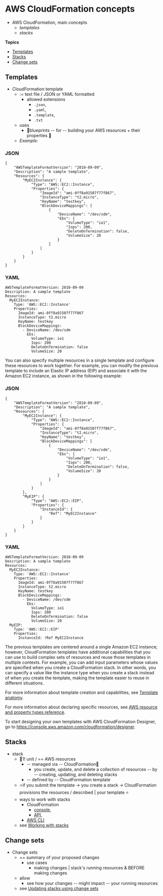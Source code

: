 # AWS CloudFormation concepts<a name="cfn-whatis-concepts"></a>

* AWS CloudFormation, main concepts
  * *templates*
  * *stacks*

**Topics**
+ [Templates](#cfn-concepts-templates)
+ [Stacks](#cfn-concepts-stacks)
+ [Change sets](#cfn-concepts-change-sets)

## Templates<a name="cfn-concepts-templates"></a>

* CloudFormation template
  * := text file / JSON or YAML formatted
    * allowed extensions
      * `.json`,
      * `.yaml`,
      * `.template`,
      * `.txt`
  * uses
    * 👀blueprints -- for -- building your AWS resources + their properties 👀
  * _Example:_ 

### JSON<a name="t2-micro-example.json"></a>

```
{
    "AWSTemplateFormatVersion": "2010-09-09",
    "Description": "A sample template",
    "Resources": {
        "MyEC2Instance": {
            "Type": "AWS::EC2::Instance",
            "Properties": {
                "ImageId": "ami-0ff8a91507f77f867",
                "InstanceType": "t2.micro",
                "KeyName": "testkey",
                "BlockDeviceMappings": [
                    {
                        "DeviceName": "/dev/sdm",
                        "Ebs": {
                            "VolumeType": "io1",
                            "Iops": 200,
                            "DeleteOnTermination": false,
                            "VolumeSize": 20
                        }
                    }
                ]
            }
        }
    }
}
```

### YAML<a name="t2-micro-example.yaml"></a>

```
AWSTemplateFormatVersion: 2010-09-09
Description: A sample template
Resources:
  MyEC2Instance:
    Type: 'AWS::EC2::Instance'
    Properties:
      ImageId: ami-0ff8a91507f77f867
      InstanceType: t2.micro
      KeyName: testkey
      BlockDeviceMappings:
        - DeviceName: /dev/sdm
          Ebs:
            VolumeType: io1
            Iops: 200
            DeleteOnTermination: false
            VolumeSize: 20
```

You can also specify multiple resources in a single template and configure these resources to work together\. For example, you can modify the previous template to include an Elastic IP address \(EIP\) and associate it with the Amazon EC2 instance, as shown in the following example:

### JSON<a name="multiple-resources-single-template.json"></a>

```
{
    "AWSTemplateFormatVersion": "2010-09-09",
    "Description": "A sample template",
    "Resources": {
        "MyEC2Instance": {
            "Type": "AWS::EC2::Instance",
            "Properties": {
                "ImageId": "ami-0ff8a91507f77f867",
                "InstanceType": "t2.micro",
                "KeyName": "testkey",
                "BlockDeviceMappings": [
                    {
                        "DeviceName": "/dev/sdm",
                        "Ebs": {
                            "VolumeType": "io1",
                            "Iops": 200,
                            "DeleteOnTermination": false,
                            "VolumeSize": 20
                        }
                    }
                ]
            }
        },
        "MyEIP": {
            "Type": "AWS::EC2::EIP",
            "Properties": {
                "InstanceId": {
                    "Ref": "MyEC2Instance"
                }
            }
        }
    }
}
```

### YAML<a name="multiple-resources-single-template.yaml"></a>

```
AWSTemplateFormatVersion: 2010-09-09
Description: A sample template
Resources:
  MyEC2Instance:
    Type: 'AWS::EC2::Instance'
    Properties:
      ImageId: ami-0ff8a91507f77f867
      InstanceType: t2.micro
      KeyName: testkey
      BlockDeviceMappings:
        - DeviceName: /dev/sdm
          Ebs:
            VolumeType: io1
            Iops: 200
            DeleteOnTermination: false
            VolumeSize: 20
  MyEIP:
    Type: 'AWS::EC2::EIP'
    Properties:
      InstanceId: !Ref MyEC2Instance
```

The previous templates are centered around a single Amazon EC2 instance; however, CloudFormation templates have additional capabilities that you can use to build complex sets of resources and reuse those templates in multiple contexts\. For example, you can add input parameters whose values are specified when you create a CloudFormation stack\. In other words, you can specify a value like the instance type when you create a stack instead of when you create the template, making the template easier to reuse in different situations\.

For more information about template creation and capabilities, see [Template anatomy](template-anatomy.md)\.

For more information about declaring specific resources, see [AWS resource and property types reference](aws-template-resource-type-ref.md)\.

To start designing your own templates with AWS CloudFormation Designer, go to [https://console\.aws\.amazon\.com/cloudformation/designer](https://console.aws.amazon.com/cloudformation/designer)\.

## Stacks<a name="cfn-concepts-stacks"></a>

* stack
  * 👀1! unit / == AWS resources
    * -- managed via -- CloudFormation👀
      * you create, update, and delete a collection of resources -- by -- creating, updating, and deleting stacks
    * -- defined by -- CloudFormation template
  * ⭐️if you submit the template -> you create a stack -> CloudFormation provisions the resources / described | your template ⭐️
  * ways to work with stacks
    * CloudFormation 
      * [console](https://console.aws.amazon.com/cloudformation/),
      * [API](https://docs.aws.amazon.com/AWSCloudFormation/latest/APIReference/),
    * [AWS CLI](https://docs.aws.amazon.com/cli/latest/reference/cloudformation)
  * see [Working with stacks](stacks.md)

## Change sets<a name="cfn-concepts-change-sets"></a>

* Change sets
  * == summary of your proposed changes
    * use cases
      * making changes | stack's running resources & BEFORE making changes
  * allow
    * see how your changes -- might impact -- your running resources
  * see [Updating stacks using change sets](using-cfn-updating-stacks-changesets.md)